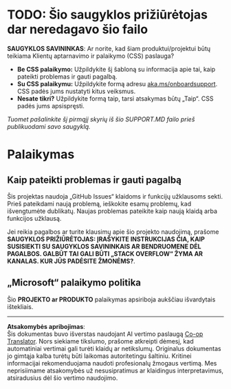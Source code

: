 <!--
CO_OP_TRANSLATOR_METADATA:
{
  "original_hash": "b7244261ee19497082edf33bcce64717",
  "translation_date": "2025-09-03T17:05:03+00:00",
  "source_file": "SUPPORT.md",
  "language_code": "lt"
}
-->
# TODO: Šio saugyklos prižiūrėtojas dar neredagavo šio failo

**SAUGYKLOS SAVININKAS**: Ar norite, kad šiam produktui/projektui būtų teikiama Klientų aptarnavimo ir palaikymo (CSS) paslauga?

- **Be CSS palaikymo:** Užpildykite šį šabloną su informacija apie tai, kaip pateikti problemas ir gauti pagalbą.
- **Su CSS palaikymu:** Užpildykite formą adresu [aka.ms/onboardsupport](https://aka.ms/onboardsupport). CSS padės jums nustatyti kitus veiksmus.
- **Nesate tikri?** Užpildykite formą taip, tarsi atsakymas būtų „Taip“. CSS padės jums apsispręsti.

*Tuomet pašalinkite šį pirmąjį skyrių iš šio SUPPORT.MD failo prieš publikuodami savo saugyklą.*

# Palaikymas

## Kaip pateikti problemas ir gauti pagalbą  

Šis projektas naudoja „GitHub Issues“ klaidoms ir funkcijų užklausoms sekti. Prieš pateikdami naują problemą, ieškokite esamų problemų, kad išvengtumėte dublikatų. Naujas problemas pateikite kaip naują klaidą arba funkcijos užklausą.

Jei reikia pagalbos ar turite klausimų apie šio projekto naudojimą, prašome **SAUGYKLOS PRIŽIŪRĖTOJAS: ĮRAŠYKITE INSTRUKCIJAS ČIA, KAIP SUSISIEKTI SU SAUGYKLOS SAVININKAIS AR BENDRUOMENE DĖL PAGALBOS. GALBŪT TAI GALI BŪTI „STACK OVERFLOW“ ŽYMA AR KANALAS. KUR JŪS PADĖSITE ŽMONĖMS?**.

## „Microsoft“ palaikymo politika  

Šio **PROJEKTO ar PRODUKTO** palaikymas apsiriboja aukščiau išvardytais ištekliais.

---

**Atsakomybės apribojimas**:  
Šis dokumentas buvo išverstas naudojant AI vertimo paslaugą [Co-op Translator](https://github.com/Azure/co-op-translator). Nors siekiame tikslumo, prašome atkreipti dėmesį, kad automatiniai vertimai gali turėti klaidų ar netikslumų. Originalus dokumentas jo gimtąja kalba turėtų būti laikomas autoritetingu šaltiniu. Kritinei informacijai rekomenduojama naudoti profesionalų žmogaus vertimą. Mes neprisiimame atsakomybės už nesusipratimus ar klaidingus interpretavimus, atsiradusius dėl šio vertimo naudojimo.
